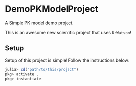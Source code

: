 # DemoPKModelProject
A Simple PK model demo project.

This is an awesome new scientific project that uses `DrWatson`!

## Setup

Setup of this project is simple! Follow the instructions below:

```julia
julia> cd("path/to/this/project")
pkg> activate .
pkg> instantiate
```

